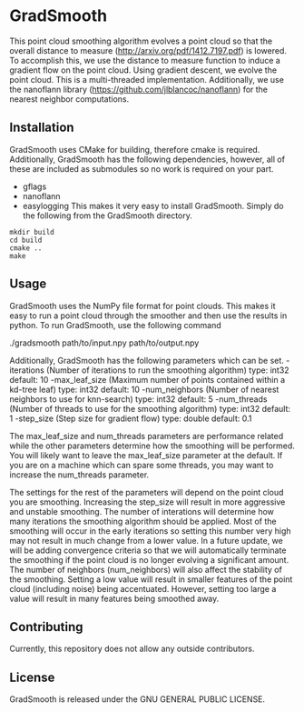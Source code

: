 # GradSmooth

This point cloud smoothing algorithm evolves a point cloud so that the overall distance to measure (http://arxiv.org/pdf/1412.7197.pdf) is lowered. To accomplish this, we use the distance to measure function to induce a gradient flow on the point cloud. Using gradient descent, we evolve the point cloud. This is a multi-threaded implementation. Additionally, we use the nanoflann library (https://github.com/jlblancoc/nanoflann) for the nearest neighbor computations.

## Installation
GradSmooth uses CMake for building, therefore cmake is required. Additionally, GradSmooth has the following dependencies, however, all of these are included as submodules so no work is required on your part.
- gflags
- nanoflann
- easylogging
This makes it very easy to install GradSmooth. Simply do the following from the GradSmooth directory.

```
mkdir build
cd build
cmake ..
make
```

## Usage

GradSmooth uses the NumPy file format for point clouds. This makes it easy to run a point cloud through the smoother and then use the results in python. To run GradSmooth, use the following command

./gradsmooth path/to/input.npy path/to/output.npy

Additionally, GradSmooth has the following parameters which can be set.
    -iterations (Number of iterations to run the smoothing algorithm)
      type: int32 default: 10
    -max_leaf_size (Maximum number of points contained within a kd-tree leaf)
      type: int32 default: 10
    -num_neighbors (Number of nearest neighbors to use for knn-search)
      type: int32 default: 5
    -num_threads (Number of threads to use for the smoothing algorithm)
      type: int32 default: 1
    -step_size (Step size for gradient flow) type: double
      default: 0.1
      
The max_leaf_size and num_threads parameters are performance related while the other parameters determine how the smoothing will be performed. You will likely want to leave the max_leaf_size parameter at the default. If you are on a machine which can spare some threads, you may want to increase the num_threads parameter. 

The settings for the rest of the parameters will depend on the point cloud you are smoothing. Increasing the step_size will result in more aggressive and unstable smoothing. The number of interations will determine how many iterations the smoothing algorithm should be applied. Most of the smoothing will occur in the early iterations so setting this number very high may not result in much change from a lower value. In a future update, we will be adding convergence criteria so that we will automatically terminate the smoothing if the point cloud is no longer evolving a significant amount. The number of neighbors (num_neighbors) will also affect the stability of the smoothing. Setting a low value will result in smaller features of the point cloud (including noise) being accentuated. However, setting too large a value will result in many features being smoothed away.

## Contributing

Currently, this repository does not allow any outside contributors.

## License

GradSmooth is released under the GNU GENERAL PUBLIC LICENSE.
